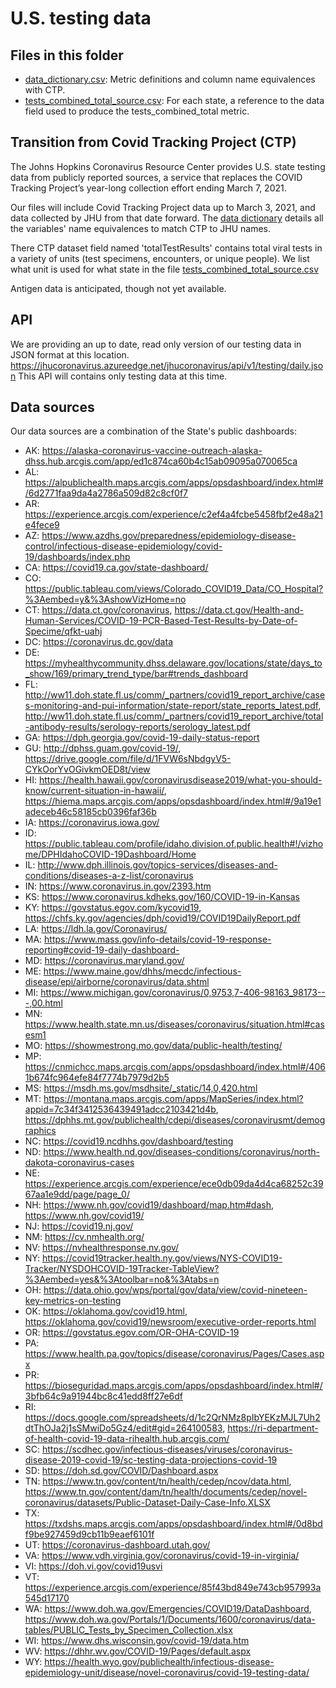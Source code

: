 # U.S. testing data


## Files in this folder
- [data_dictionary.csv](https://github.com/govex/COVID-19/blob/master/data_tables/testing_data/data_dictionary.csv): Metric definitions and column name equivalences with CTP.
- [tests_combined_total_source.csv](https://github.com/govex/COVID-19/blob/master/data_tables/testing_data/tests_combined_total_source.csv): For each state, a reference to the data field used to produce the tests_combined_total metric.

## Transition from Covid Tracking Project (CTP)
The Johns Hopkins Coronavirus Resource Center provides U.S. state testing data from publicly reported sources, a service that replaces the COVID Tracking Project’s year-long collection effort ending March 7, 2021.

Our files will include Covid Tracking Project data up to March 3, 2021, and data collected by JHU from that date forward. The [data dictionary](https://github.com/govex/COVID-19/blob/master/data_tables/testing_data/data_dictionary.csv) details all the variables' name equivalences to match CTP to JHU names.

There CTP dataset field named 'totalTestResults' contains total viral tests in a variety of units (test specimens, encounters, or unique people). We list what unit is used for what state in the file [tests_combined_total_source.csv](https://github.com/govex/COVID-19/blob/master/data_tables/testing_data/tests_combined_total_source.csv)

Antigen data is anticipated, though not yet available.

## API
We are providing an up to date, read only version of our testing data in JSON format at this location. 
https://jhucoronavirus.azureedge.net/jhucoronavirus/api/v1/testing/daily.json 
This API will contains only testing data at this time.

## Data sources
Our data sources are a combination of the State's public dashboards:

- AK: https://alaska-coronavirus-vaccine-outreach-alaska-dhss.hub.arcgis.com/app/ed1c874ca60b4c15ab09095a070065ca
- AL: https://alpublichealth.maps.arcgis.com/apps/opsdashboard/index.html#/6d2771faa9da4a2786a509d82c8cf0f7
- AR: https://experience.arcgis.com/experience/c2ef4a4fcbe5458fbf2e48a21e4fece9
- AZ: https://www.azdhs.gov/preparedness/epidemiology-disease-control/infectious-disease-epidemiology/covid-19/dashboards/index.php
- CA: https://covid19.ca.gov/state-dashboard/
- CO: https://public.tableau.com/views/Colorado_COVID19_Data/CO_Hospital?%3Aembed=y&%3AshowVizHome=no
- CT: https://data.ct.gov/coronavirus, https://data.ct.gov/Health-and-Human-Services/COVID-19-PCR-Based-Test-Results-by-Date-of-Specime/qfkt-uahj
- DC: https://coronavirus.dc.gov/data
- DE: https://myhealthycommunity.dhss.delaware.gov/locations/state/days_to_show/169/primary_trend_type/bar#trends_dashboard
- FL: http://ww11.doh.state.fl.us/comm/_partners/covid19_report_archive/cases-monitoring-and-pui-information/state-report/state_reports_latest.pdf, http://ww11.doh.state.fl.us/comm/_partners/covid19_report_archive/total-antibody-results/serology-reports/serology_latest.pdf
- GA: https://dph.georgia.gov/covid-19-daily-status-report
- GU: http://dphss.guam.gov/covid-19/, https://drive.google.com/file/d/1FVW6sNbdgyV5-CYkOorYvOGivkmOED8t/view
- HI: https://health.hawaii.gov/coronavirusdisease2019/what-you-should-know/current-situation-in-hawaii/, https://hiema.maps.arcgis.com/apps/opsdashboard/index.html#/9a19e1adeceb46c58185cb0396faf36b
- IA: https://coronavirus.iowa.gov/
- ID: https://public.tableau.com/profile/idaho.division.of.public.health#!/vizhome/DPHIdahoCOVID-19Dashboard/Home
- IL: http://www.dph.illinois.gov/topics-services/diseases-and-conditions/diseases-a-z-list/coronavirus
- IN: https://www.coronavirus.in.gov/2393.htm
- KS: https://www.coronavirus.kdheks.gov/160/COVID-19-in-Kansas
- KY: https://govstatus.egov.com/kycovid19, https://chfs.ky.gov/agencies/dph/covid19/COVID19DailyReport.pdf
- LA: https://ldh.la.gov/Coronavirus/
- MA: https://www.mass.gov/info-details/covid-19-response-reporting#covid-19-daily-dashboard-
- MD: https://coronavirus.maryland.gov/
- ME: https://www.maine.gov/dhhs/mecdc/infectious-disease/epi/airborne/coronavirus/data.shtml
- MI: https://www.michigan.gov/coronavirus/0,9753,7-406-98163_98173---,00.html
- MN: https://www.health.state.mn.us/diseases/coronavirus/situation.html#casesm1
- MO: https://showmestrong.mo.gov/data/public-health/testing/
- MP: https://cnmichcc.maps.arcgis.com/apps/opsdashboard/index.html#/4061b674fc964efe84f7774b7979d2b5
- MS: https://msdh.ms.gov/msdhsite/_static/14,0,420.html
- MT: https://montana.maps.arcgis.com/apps/MapSeries/index.html?appid=7c34f3412536439491adcc2103421d4b, https://dphhs.mt.gov/publichealth/cdepi/diseases/coronavirusmt/demographics
- NC: https://covid19.ncdhhs.gov/dashboard/testing
- ND: https://www.health.nd.gov/diseases-conditions/coronavirus/north-dakota-coronavirus-cases
- NE: https://experience.arcgis.com/experience/ece0db09da4d4ca68252c3967aa1e9dd/page/page_0/
- NH: https://www.nh.gov/covid19/dashboard/map.htm#dash, https://www.nh.gov/covid19/
- NJ: https://covid19.nj.gov/
- NM: https://cv.nmhealth.org/
- NV: https://nvhealthresponse.nv.gov/
- NY: https://covid19tracker.health.ny.gov/views/NYS-COVID19-Tracker/NYSDOHCOVID-19Tracker-TableView?%3Aembed=yes&%3Atoolbar=no&%3Atabs=n
- OH: https://data.ohio.gov/wps/portal/gov/data/view/covid-nineteen-key-metrics-on-testing
- OK: https://oklahoma.gov/covid19.html, https://oklahoma.gov/covid19/newsroom/executive-order-reports.html
- OR: https://govstatus.egov.com/OR-OHA-COVID-19
- PA: https://www.health.pa.gov/topics/disease/coronavirus/Pages/Cases.aspx
- PR: https://bioseguridad.maps.arcgis.com/apps/opsdashboard/index.html#/3bfb64c9a91944bc8c41edd8ff27e6df
- RI: https://docs.google.com/spreadsheets/d/1c2QrNMz8pIbYEKzMJL7Uh2dtThOJa2j1sSMwiDo5Gz4/edit#gid=264100583, https://ri-department-of-health-covid-19-data-rihealth.hub.arcgis.com/
- SC: https://scdhec.gov/infectious-diseases/viruses/coronavirus-disease-2019-covid-19/sc-testing-data-projections-covid-19
- SD: https://doh.sd.gov/COVID/Dashboard.aspx
- TN: https://www.tn.gov/content/tn/health/cedep/ncov/data.html, https://www.tn.gov/content/dam/tn/health/documents/cedep/novel-coronavirus/datasets/Public-Dataset-Daily-Case-Info.XLSX
- TX: https://txdshs.maps.arcgis.com/apps/opsdashboard/index.html#/0d8bdf9be927459d9cb11b9eaef6101f
- UT: https://coronavirus-dashboard.utah.gov/
- VA: https://www.vdh.virginia.gov/coronavirus/covid-19-in-virginia/
- VI: https://doh.vi.gov/covid19usvi
- VT: https://experience.arcgis.com/experience/85f43bd849e743cb957993a545d17170
- WA: https://www.doh.wa.gov/Emergencies/COVID19/DataDashboard, https://www.doh.wa.gov/Portals/1/Documents/1600/coronavirus/data-tables/PUBLIC_Tests_by_Specimen_Collection.xlsx
- WI: https://www.dhs.wisconsin.gov/covid-19/data.htm
- WV: https://dhhr.wv.gov/COVID-19/Pages/default.aspx
- WY: https://health.wyo.gov/publichealth/infectious-disease-epidemiology-unit/disease/novel-coronavirus/covid-19-testing-data/

